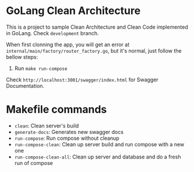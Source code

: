 # GoLang Clean Architecture

This is a project to sample Clean Architecture and Clean Code implemented in GoLang.
Check `development` branch.

When first clonning the app, you will get an error at `internal/main/factory/router_factory.go`,
but it's normal, just follow the bellow steps:

1. Run `make run-compose`

Check `http://localhost:3001/swagger/index.html` for Swagger Documentation.

# Makefile commands
* `clean`: Clean server's build
* `generate-docs`: Generates new swagger docs
* `run-compose`: Run compose without cleanup
* `run-compose-clean`: Clean up server build and run compose with a new one
* `run-compose-clean-all`: Clean up server and database and do a fresh run of compose
